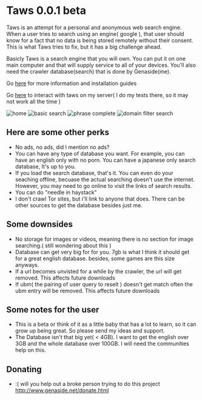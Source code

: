 Taws 0.0.1 beta
===============

Taws is an attempt for a personal and anonymous web search engine. 
When a user tries to search using an engine( google ), 
that user should know for a fact that no data is being stored remotely without their consent. 
This is what Taws tries to fix, but it has a big challenge ahead.

Basicly Taws is a search engine that you will own.
You can put it on one main computer and that will supply 
service to all of your devices. You'll also need the 
crawler database(search) that is done by Genaside(me).

Go [here](https://github.com/genaside/taws/wiki) for more information and installation guides

Go [here](http://www.genaside.net:4132/) to interact with taws on my server( I do my tests there, so it may not work all the time )

![home](http://www.genaside.net/taws/images/ex1.png)
![basic search](http://www.genaside.net/taws/images/ex2.png)
![phrase complete](http://www.genaside.net/taws/images/ex3.png)
![domain filter search](http://www.genaside.net/taws/images/ex4.png)


Here are some other perks
-------------------------
* No ads, no ads, did I mention no ads?
* You can have any type of database you want. 
  For example, you can have an english only with no porn.
  You can have a japanese only search database, It's up to you.
* If you load the search database, that's it. 
  You can even do your seaching offline, becuase 
  the actual searching doesn't use the internet.
  However, you may need to go online to visit the links of search results.
* You can do "needle in haystack"
* I don't crawl Tor sites, but i'll link to anyone that does. 
  There can be other sources to get the database besides just me.

Some downsides
--------------
* No storage for images or videos, meaning there is no section for 
  image searching.( still wondering about this )
* Database can get very big for for you. 7gb is what I think it 
  should get for a great english database. besides, some games are this size anyways.
* If a url becomes unvisted for a while by the crawler, the url will get removed. 
  This affects future downloads
* If ubm( the pairing of user query to reselt ) doesn't get match often
  the ubm entry will be removed. This affects future downloads

Some notes for the user
-----------------------
* This is a beta or think of it as a little baby that 
  has a lot to learn, so it can grow up being great. 
  So please send my ideas and support.
* The Database isn't that big yet( < 4GB). I want to get the 
  english over 3GB and the whole database over 100GB. 
  I will need the communities help on this.

Donating
--------
* :( will you help out a broke person trying to do this project
  http://www.genaside.net/donate.html
